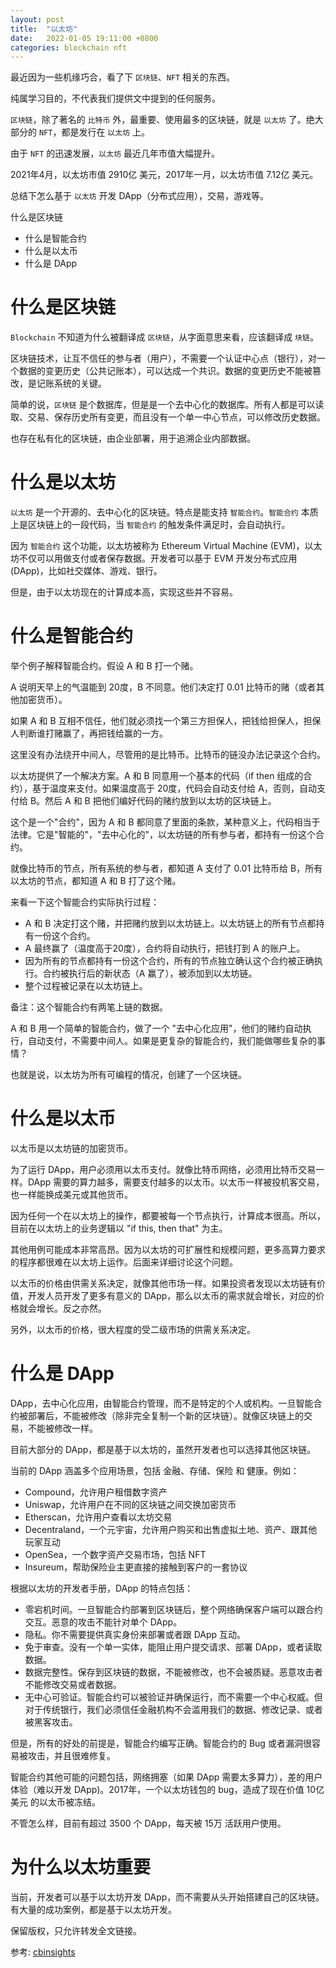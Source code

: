 ```yaml
---
layout: post
title:  "以太坊"
date:   2022-01-05 19:11:00 +0800
categories: blockchain nft
---
```


最近因为一些机缘巧合，看了下 `区块链`、`NFT` 相关的东西。

纯属学习目的，不代表我们提供文中提到的任何服务。

`区块链`，除了著名的 `比特币` 外，最重要、使用最多的区块链，就是 `以太坊` 了。绝大部分的 `NFT`，都是发行在 `以太坊` 上。

由于 `NFT` 的迅速发展，`以太坊` 最近几年市值大幅提升。

2021年4月，以太坊市值 2910亿 美元，2017年一月，以太坊市值 7.12亿 美元。

总结下怎么基于 `以太坊` 开发 DApp（分布式应用），交易，游戏等。

什么是区块链

* 什么是智能合约
* 什么是以太币
* 什么是 DApp

# 什么是区块链

`Blockchain` 不知道为什么被翻译成 `区块链`，从字面意思来看，应该翻译成 `块链`。

区块链技术，让互不信任的参与者（用户），不需要一个认证中心点（银行），对一个数据的变更历史（公共记账本），可以达成一个共识。数据的变更历史不能被篡改，是记账系统的关键。

简单的说，`区块链` 是个数据库，但是是一个去中心化的数据库。所有人都是可以读取、交易、保存历史所有变更，而且没有一个单一中心节点，可以修改历史数据。

也存在私有化的区块链，由企业部署，用于追溯企业内部数据。

# 什么是以太坊

`以太坊` 是一个开源的、去中心化的区块链。特点是能支持 `智能合约`。`智能合约` 本质上是区块链上的一段代码，当 `智能合约` 的触发条件满足时，会自动执行。

因为 `智能合约` 这个功能，以太坊被称为 Ethereum Virtual Machine (EVM)，以太坊不仅可以用做支付或者保存数据。开发者可以基于 EVM 开发分布式应用 (DApp)，比如社交媒体、游戏、银行。

但是，由于以太坊现在的计算成本高，实现这些并不容易。

# 什么是智能合约

举个例子解释智能合约。假设 A 和 B 打一个赌。

A 说明天早上的气温能到 20度，B 不同意。他们决定打 0.01 比特币的赌（或者其他加密货币）。

如果 A 和 B 互相不信任，他们就必须找一个第三方担保人，把钱给担保人，担保人判断谁打赌赢了，再把钱给赢的一方。

这里没有办法绕开中间人，尽管用的是比特币。比特币的链没办法记录这个合约。

以太坊提供了一个解决方案。A 和 B 同意用一个基本的代码（if then 组成的合约），基于温度来支付。如果温度高于 20度，代码会自动支付给 A，否则，自动支付给 B。然后 A 和 B 把他们编好代码的赌约放到以太坊的区块链上。 

这个是一个"合约"，因为 A 和 B 都同意了里面的条款，某种意义上，代码相当于法律。它是"智能的"，"去中心化的"，以太坊链的所有参与者，都持有一份这个合约。

就像比特币的节点，所有系统的参与者，都知道 A 支付了 0.01 比特币给 B，所有以太坊的节点，都知道 A 和 B 打了这个赌。

来看一下这个智能合约实际执行过程：

* A 和 B 决定打这个赌，并把赌约放到以太坊链上。以太坊链上的所有节点都持有一份这个合约。
* A 最终赢了（温度高于20度），合约将自动执行，把钱打到 A 的账户上。
* 因为所有的节点都持有一份这个合约，所有的节点独立确认这个合约被正确执行。合约被执行后的新状态（A 赢了），被添加到以太坊链。
* 整个过程被记录在以太坊链上。

备注：这个智能合约有两笔上链的数据。

A 和 B 用一个简单的智能合约，做了一个 "去中心化应用"，他们的赌约自动执行，自动支付，不需要中间人。如果是更复杂的智能合约，我们能做哪些复杂的事情？

也就是说，以太坊为所有可编程的情况，创建了一个区块链。

# 什么是以太币

以太币是以太坊链的加密货币。

为了运行 DApp，用户必须用以太币支付。就像比特币网络，必须用比特币交易一样。DApp 需要的算力越多，需要支付越多的以太币。以太币一样被投机客交易，也一样能换成美元或其他货币。

因为任何一个在以太坊上的操作，都要被每一个节点执行，计算成本很高。所以，目前在以太坊上的业务逻辑以 "if this, then that" 为主。

其他用例可能成本非常高昂。因为以太坊的可扩展性和规模问题，更多高算力要求的程序都很难在以太坊上运作。后面来详细讨论这个问题。

以太币的价格由供需关系决定，就像其他市场一样。如果投资者发现以太坊链有价值，开发人员开发了更多有意义的 DApp，那么以太币的需求就会增长，对应的价格就会增长。反之亦然。

另外，以太币的价格，很大程度的受二级市场的供需关系决定。

# 什么是 DApp

DApp，去中心化应用，由智能合约管理，而不是特定的个人或机构。一旦智能合约被部署后，不能被修改（除非完全复制一个新的区块链）。就像区块链上的交易，不能被修改一样。

目前大部分的 DApp，都是基于以太坊的，虽然开发者也可以选择其他区块链。

当前的 DApp 涵盖多个应用场景，包括 金融、存储、保险 和 健康。例如：

* Compound，允许用户租借数字资产
* Uniswap，允许用户在不同的区块链之间交换加密货币
* Etherscan，允许用户查看以太坊交易
* Decentraland，一个元宇宙，允许用户购买和出售虚拟土地、资产、跟其他玩家互动
* OpenSea，一个数字资产交易市场，包括 NFT
* Insureum，帮助保险业主更直接的接触到客户的一套协议

根据以太坊的开发者手册，DApp 的特点包括：

* 零宕机时间。一旦智能合约部署到区块链后，整个网络确保客户端可以跟合约交互。恶意的攻击不能针对单个 DApp。
* 隐私。你不需要提供真实身份来部署或者跟 DApp 互动。
* 免于审查。没有一个单一实体，能阻止用户提交请求、部署 DApp，或者读取数据。
* 数据完整性。保存到区块链的数据，不能被修改，也不会被质疑。恶意攻击者不能修改交易或者数据。
* 无中心可验证。智能合约可以被验证并确保运行，而不需要一个中心权威。但对于传统银行，我们必须信任金融机构不会滥用我们的数据、修改记录、或者被黑客攻击。

但是，所有的好处的前提是，智能合约编写正确。智能合约的 Bug 或者漏洞很容易被攻击，并且很难修复。

智能合约其他可能的问题包括，网络拥塞（如果 DApp 需要太多算力），差的用户体验（难以开发 DApp)。2017年，一个以太坊钱包的 bug，造成了现在价值 10亿美元 的以太币被冻结。

不管怎么样，目前有超过 3500 个 DApp，每天被 15万 活跃用户使用。

# 为什么以太坊重要

当前，开发者可以基于以太坊开发 DApp，而不需要从头开始搭建自己的区块链。有大量的成功案例，都是基于以太坊开发。

保留版权，只允许转发全文链接。

参考: [cbinsights][cb-insights]

[cb-insights]: https://www.cbinsights.com/research/what-is-ethereum/